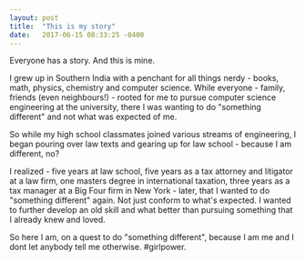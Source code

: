 ```yaml
---
layout: post
title:  "This is my story"
date:   2017-06-15 08:33:25 -0400
---
```



Everyone has a story. And this is mine.

I grew up in Southern India with a penchant for all things nerdy - books, math, physics, chemistry and computer science. While everyone - family, friends (even neighbours!) - rooted for me to pursue computer science engineering at the university, there I was wanting to do "something different" and not what was expected of me. 

So while my high school classmates joined various streams of engineering, I began pouring over law texts and gearing up for law school - because I am different, no?

I realized - five years at law school, five years as a tax attorney and litigator at a law firm, one masters degree in international taxation, three years as a tax manager at a Big Four firm in New York - later, that I wanted to do "something different" again. Not just conform to what's expected. I wanted to further develop an old skill and what better than pursuing something that I already knew and loved. 

So here I am, on a quest to do "something different",  because I am me and I dont let anybody tell me otherwise. #girlpower.
